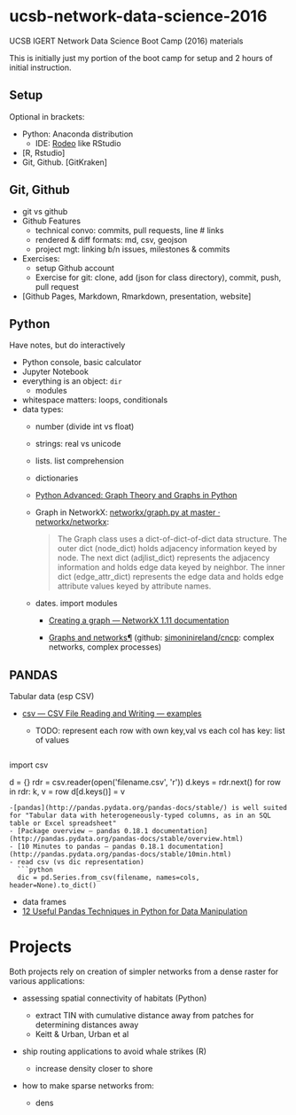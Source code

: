 # ucsb-network-data-science-2016

UCSB IGERT Network Data Science Boot Camp (2016) materials

This is initially just my portion of the boot camp for setup and 2 hours of initial instruction.

## Setup

Optional in brackets:

- Python: Anaconda distribution
  - IDE: [Rodeo](https://www.yhat.com/products/rodeo) like RStudio
- [R, Rstudio]
- Git, Github. [GitKraken]

## Git, Github

- git vs github
- Github Features
  - technical convo: commits, pull requests, line # links
  - rendered & diff formats: md, csv, geojson
  - project mgt: linking b/n issues, milestones & commits
- Exercises:
  - setup Github account
  - Exercise for git: clone, add (json for class directory), commit, push, pull request
- [Github Pages, Markdown, Rmarkdown, presentation, website]

## Python

Have notes, but do interactively

- Python console, basic calculator
- Jupyter Notebook
- everything is an object: `dir`
  - modules
- whitespace matters: loops, conditionals
- data types: 
  - number (divide int vs float)
  - strings: real vs unicode
  - lists. list comprehension
  - dictionaries
  - [Python Advanced: Graph Theory and Graphs in Python](http://www.python-course.eu/graphs_python.php)
  - Graph in NetworkX: [networkx/graph.py at master · networkx/networkx](https://github.com/networkx/networkx/blob/master/networkx/classes/graph.py#L181-L185):
  
    > The Graph class uses a dict-of-dict-of-dict data structure.
    The outer dict (node_dict) holds adjacency information keyed by node.
    The next dict (adjlist_dict) represents the adjacency information and holds
    edge data keyed by neighbor.  The inner dict (edge_attr_dict) represents
    the edge data and holds edge attribute values keyed by attribute names.
  - dates. import modules
  
    - [Creating a graph — NetworkX 1.11 documentation](http://networkx.readthedocs.io/en/networkx-1.11/tutorial/tutorial.html)
  
    - [Graphs and networks¶](http://www.simondobson.org/complex-networks-complex-processes/concepts-networks.html) (github: [simoninireland/cncp](https://github.com/simoninireland/cncp): complex networks, complex processes)

## PANDAS

Tabular data (esp CSV)

- [csv — CSV File Reading and Writing — examples](https://docs.python.org/3/library/csv.html#examples)

  - TODO: represent each row with own key,val vs each col has key: list of values

  ```python
import csv

d = {}
rdr = csv.reader(open('filename.csv', 'r'))
d.keys = rdr.next()
for row in rdr:
   k, v = row
   d[d.keys()] = v
```
-[pandas](http://pandas.pydata.org/pandas-docs/stable/) is well suited for "Tabular data with heterogeneously-typed columns, as in an SQL table or Excel spreadsheet"
- [Package overview — pandas 0.18.1 documentation](http://pandas.pydata.org/pandas-docs/stable/overview.html)
- [10 Minutes to pandas — pandas 0.18.1 documentation](http://pandas.pydata.org/pandas-docs/stable/10min.html)
- read csv (vs dic representation)
  ```python
  dic = pd.Series.from_csv(filename, names=cols, header=None).to_dict()
  ```
- data frames
- [12 Useful Pandas Techniques in Python for Data Manipulation](https://www.analyticsvidhya.com/blog/2016/01/12-pandas-techniques-python-data-manipulation/)

# Projects

Both projects rely on creation of simpler networks from a dense raster for various applications:

- assessing spatial connectivity of habitats (Python)
  - extract TIN with cumulative distance away from patches for determining distances away
  - Keitt & Urban, Urban et al
  
- ship routing applications to avoid whale strikes (R)
  - increase density closer to shore

- how to make sparse networks from:
  - dens
